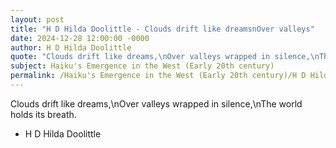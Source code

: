 ```yaml
---
layout: post
title: "H D Hilda Doolittle - Clouds drift like dreamsnOver valleys"
date: 2024-12-28 12:00:00 -0000
author: H D Hilda Doolittle
quote: "Clouds drift like dreams,\nOver valleys wrapped in silence,\nThe world holds its breath."
subject: Haiku's Emergence in the West (Early 20th century)
permalink: /Haiku's Emergence in the West (Early 20th century)/H D Hilda Doolittle/H D Hilda Doolittle - Clouds drift like dreamsnOver valleys
---
```


Clouds drift like dreams,\nOver valleys wrapped in silence,\nThe world holds its breath.

- H D Hilda Doolittle
